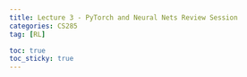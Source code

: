 ```yaml
---
title: Lecture 3 - PyTorch and Neural Nets Review Session
categories: CS285
tag: [RL]

toc: true
toc_sticky: true
---
```






